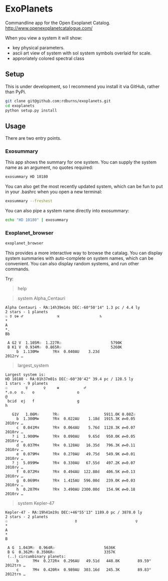 ExoPlanets
==========

Commandline app for the Open Exoplanet Catalog.
http://www.openexoplanetcatalogue.com/

When you view a system it will show:
* key physical parameters.
* ascii art view of system with sol system symbols overlaid for scale.
* approriately colored spectral class

Setup
-----

This is under development, so I recommend you install it via GitHub,
rather than PyPi.

```bash
git clone git@github.com:rdburns/exoplanets.git
cd exoplanets
python setup.py install
```

Usage
-----

There are two entry points.

### Exosummary

This app shows the summary for one system. You can supply the
system name as an argument, no quotes required:

```bash
exosummary HD 10180
```

You can also get the most recently updated system, which can
be fun to put in your .bashrc when you open a new terminal:
```bash
exosummary --freshest
```

You can also pipe a system name directly into exosummary:
```bash
echo "HD 10180" | exosummary
```

### Exoplanet_browser

```bash
exoplanet_browser
```

This provides a more interactive way to browse the catalag.
You can display system summaries with auto-complete on system
names, which can be convenient. You can also display random systems,
and run other commands.

Try:

> help

> system Alpha_Centauri

    Alpha Centauri - RA:14h39m14s DEC:-60°50'14" 1.3 pc / 4.4 ly
    2 stars - 1 planets
    ☉ ☿ ♀⊕ ♂               ♃                  ♄
    *
    A
    *.
    Bb

     A G2 V  1.105M☉  1.227R☉                      5790K
     B K1 V  0.934M☉  0.865R☉                      5260K
         b  1.130M⊕      ?R♃  0.040AU    3.23d                        2012rv …


> largest_system

    Largest system is:
    HD 10180 - RA:01h37m01s DEC:-60°30'42" 39.4 pc / 128.5 ly
    1 stars - 9 planets
    ☉        ☿       ♀     ⊕           ♂
    *.o.o  o.   o                   o                                              @
     bcid  ej   f                   g                                              h

       G1V   1.06M☉      ?R☉                    5911.0K 0.08Z☉
         b  1.300M⊕      ?R♃  0.022AU    1.18d  1915.3K 𝑒=0.05        2010rv …
         c  0.041M♃      ?R♃  0.064AU    5.76d  1128.3K 𝑒=0.07        2010rv …
       ? i  1.900M⊕      ?R♃  0.090AU    9.65d   950.0K 𝑒=0.05        2010rv …
         d  0.037M♃      ?R♃  0.128AU   16.35d   796.3K 𝑒=0.11        2010rv …
         e  0.079M♃      ?R♃  0.270AU   49.75d   549.9K 𝑒=0.01        2010rv …
       ? j  5.099M⊕      ?R♃  0.330AU   67.55d   497.2K 𝑒=0.07        2010rv …
         f  0.072M♃      ?R♃  0.494AU  122.88d   406.5K 𝑒=0.13        2010rv …
         g  0.069M♃      ?R♃  1.415AU  596.00d   239.0K 𝑒=0.03        2010rv …
         h  0.207M♃      ?R♃  3.490AU 2300.00d   154.9K 𝑒=0.18        2010rv …

> system Kepler-47

    Kepler-47 - RA:19h41m19s DEC:+46°55'13" 1189.0 pc / 3878.0 ly
    2 stars - 2 planets
    ☉                              ☿                          ♀
    *
    A
    *
    B

     A G  1.043M☉  0.964R☉                      5636K
     B G  0.362M☉ 0.3506R☉                      3357K
     (..) circumbinary planets:
         b      ?M♃  0.272R♃  0.296AU   49.51d   448.8K        89.59° 2012trn …
         c      ?M♃  0.420R♃  0.989AU  303.16d   245.3K        89.83° 2012trn …
